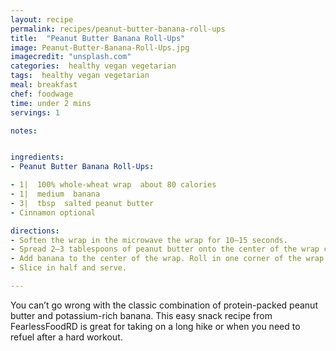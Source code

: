 ```yaml
---
layout: recipe
permalink: recipes/peanut-butter-banana-roll-ups
title:  "Peanut Butter Banana Roll-Ups"
image: Peanut-Butter-Banana-Roll-Ups.jpg
imagecredit: "unsplash.com"
categories:  healthy vegan vegetarian
tags:  healthy vegan vegetarian
meal: breakfast
chef: foodwage
time: under 2 mins
servings: 1

notes:


ingredients:
- Peanut Butter Banana Roll-Ups:

- 1|  100% whole-wheat wrap  about 80 calories
- 1|  medium  banana
- 3|  tbsp  salted peanut butter
- Cinnamon optional

directions:
- Soften the wrap in the microwave the wrap for 10–15 seconds.
- Spread 2–3 tablespoons of peanut butter onto the center of the wrap creating a bed for your banana.
- Add banana to the center of the wrap. Roll in one corner of the wrap then the other until you have a fully formed roll.
- Slice in half and serve.

---
```


You can’t go wrong with the classic combination of protein-packed peanut butter and potassium-rich banana. This easy snack recipe from FearlessFoodRD is great for taking on a long hike or when you need to refuel after a hard workout.